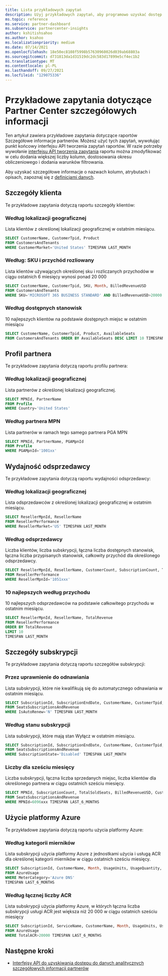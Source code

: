 ```yaml
---
title: Lista przykładowych zapytań
description: Użyj przykładowych zapytań, aby programowo uzyskać dostęp do danych analitycznych szczegółowych informacji partnerów.
ms.topic: reference
ms.service: partner-dashboard
ms.subservice: partnercenter-insights
author: kshitishsahoo
ms.author: ksahoo
ms.localizationpriority: medium
ms.date: 07/14/2021
ms.openlocfilehash: 18e50ec8108f5998b57630960026d039ab68803a
ms.sourcegitcommit: d731813da1d31519dc2dc583d17899e5cf4ec1b2
ms.translationtype: MT
ms.contentlocale: pl-PL
ms.lasthandoff: 09/27/2021
ms.locfileid: "129075336"
---
```

# <a name="sample-queries-for-partner-center-insights-report"></a>Przykładowe zapytania dotyczące Partner Center szczegółowych informacji

Ten artykuł zawiera przykładowe zapytania dotyczące raportów Szczegółowe informacje partnerów. Możesz użyć tych zapytań, wywołując punkt końcowy interfejsu API tworzenia zapytań raportów. W razie potrzeby wywołanie [interfejsu API tworzenia zapytania](insights-programmatic-access-paradigm.md#create-report-query-api) raportu można zmodyfikować w celu dodania większej liczby kolumn, dostosowania okresu obliczeniowego i dodania warunków filtrowania.

Aby uzyskać szczegółowe informacje o nazwach kolumn, atrybutach i opisach, zapoznaj się z [definicjami danych](insights-data-definitions.md).

## <a name="customer-details"></a>Szczegóły klienta

Te przykładowe zapytania dotyczą raportu szczegóły klientów:

### <a name="by-geography"></a>Według lokalizacji geograficznej

Lista klientów z określonej lokalizacji geograficznej w ostatnim miesiącu.

```sql
SELECT CustomerName, CustomerTpid, Product 
FROM CustomersAndTenants 
WHERE CustomerMarket='United States' TIMESPAN LAST_MONTH
```

### <a name="by-sku-and-billed-revenue"></a>Według: SKU i przychód rozliowany

Lista klientów używających określonej sku i rozliczanych przychodów w ciągu ostatnich 6 miesięcy wynosi ponad 20 000

```sql
SELECT CustomerName, CustomerTpid, SKU, Month, BilledRevenueUSD 
FROM CustomersAndTenants 
WHERE SKU='MICROSOFT 365 BUSINESS STANDARD' AND BilledRevenueUSD>20000 TIMESPAN LAST_6_MONTHS
```

### <a name="by-available-seats"></a>Według dostępnych stanowisk

10 najlepszych klientów na podstawie dostępnych miejsc w ostatnim miesiącu

```sql
SELECT CustomerName, CustomerTpid, Product, AvailableSeats 
FROM CustomersAndTenants ORDER BY AvailableSeats DESC LIMIT 10 TIMESPAN LAST_MONTH
```

## <a name="partner-profile"></a>Profil partnera

Te przykładowe zapytania dotyczą raportu profilu partnera:

### <a name="by-geography"></a>Według lokalizacji geograficznej

Lista partnerów z określonej lokalizacji geograficznej.

```sql
SELECT MPNId, PartnerName 
FROM Profile 
WHERE Country='United States'
```

### <a name="by-mpn-partner"></a>Według partnera MPN

Lista partnerów w ramach tego samego partnera PGA MPN

```sql
SELECT MPNId, PartnerName, PGAMpnId 
FROM Profile 
WHERE PGAMpnId='1001xx'
```

## <a name="reseller-performance"></a>Wydajność odsprzedawcy

Te przykładowe zapytania dotyczą raportu wydajności odsprzedawcy:

### <a name="by-geography"></a>Według lokalizacji geograficznej

Lista odsprzedawców z określonej lokalizacji geograficznej w ostatnim miesiącu.

```sql
SELECT ResellerMpnId, ResellerName 
FROM ResellerPerformance 
WHERE ResellerMarket='US' TIMESPAN LAST_MONTH
```

### <a name="by-reseller"></a>Według odsprzedawcy

Liczba klientów, liczba subskrypcji, łączna liczba dostępnych stanowisk, łączna liczba przypisanych stanowisk, całkowity przychód dla określonego odsprzedawcy.

```sql
SELECT ResellerMpnId, ResellerName, CustomerCount, SubscriptionCount, TotalAvailableSeats, TotalAssignedSeats, TotalRevenue 
FROM ResellerPerformance 
WHERE ResellerMpnId='1051xxx'
```

### <a name="top-10-by-revenue"></a>10 najlepszych według przychodu

10 najlepszych odsprzedawców na podstawie całkowitego przychodu w ostatnim miesiącu.

```sql
SELECT ResellerMpnId, ResellerName, TotalRevenue 
FROM ResellerPerformance 
ORDER BY TotalRevenue 
LIMIT 10 
TIMESPAN LAST_MONTH
```

## <a name="subscription-details"></a>Szczegóły subskrypcji

Te przykładowe zapytania dotyczą raportu szczegółów subskrypcji:

### <a name="by-renewal-eligibility"></a>Przez uprawnienie do odnawiania

Lista subskrypcji, które nie kwalifikują się do automatycznego odnawiania w ostatnim miesiącu.

```sql
SELECT SubscriptionId, SubscriptionEndDate, CustomerName, CustomerTpid, Product 
FROM SeatsSubscriptionsAndRevenue 
WHERE IsAutoRenew='N' TIMESPAN LAST_MONTH
```

### <a name="by-subscription-state"></a>Według stanu subskrypcji

Lista subskrypcji, które mają stan Wyłącz w ostatnim miesiącu.

```sql
SELECT SubscriptionId, SubscriptionEndDate, CustomerName, CustomerTpid, Product 
FROM SeatsSubscriptionsAndRevenue 
WHERE SubscriptionState='Disabled' TIMESPAN LAST_MONTH
```

### <a name="counts-for-six-months"></a>Liczby dla sześciu miesięcy

Liczba subskrypcji, łączna liczba sprzedanych miejsc, liczba klientów dla określonego partnera w ciągu ostatnich sześciu miesięcy.

```sql
SELECT MPNId, SubscriptionCount, TotalSoldSeats, BilledRevenueUSD, CustomerCount 
FROM SeatsSubscriptionsAndRevenue 
WHERE MPNId=6096xxx TIMESPAN LAST_6_MONTHS
```

## <a name="azure-usage"></a>Użycie platformy Azure

Te przykładowe zapytania dotyczą raportu użycia platformy Azure:

### <a name="by-meter-category"></a>Według kategorii mierników

Lista subskrypcji użycia platformy Azure z jednostkami użycia i usługą ACR dla określonej kategorii mierników w ciągu ostatnich sześciu miesięcy.

```sql
SELECT SubscriptionId, CustomerName, Month, UsageUnits, UsageQuantity, TotalACR 
FROM AzureUsage 
WHERE MeterCategory='Azure DNS' 
TIMESPAN LAST_6_MONTHS
```

### <a name="by-total-acr"></a>Według łącznej liczby ACR

Lista subskrypcji użycia platformy Azure, w których łączna liczba subskrypcji usługi ACR jest większa niż 20 000 w ciągu ostatnich sześciu miesięcy

```sql
SELECT SubscriptionId, ServiceName, CustomerName, Month, UsageUnits, UsageQuantity, TotalACR 
FROM AzureUsage 
WHERE TotalACR>20000 TIMESPAN LAST_6_MONTHS
```

## <a name="next-steps"></a>Następne kroki

- [Interfejsy API do uzyskiwania dostępu do danych analitycznych szczegółowych informacji partnerów](insights-programmatic-analytics-available-api.md)
